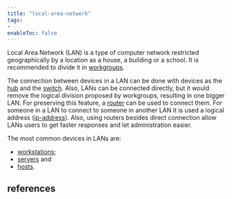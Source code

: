 ```yaml
---
title: "local-area-network"
tags:
- 
enableToc: false
---
```


Local Area Network (LAN) is a type of computer network restricted geographically by a location as a house, a building or a school. It is recommended to divide it in [workgroups](notes/workgroups.md).

The connection between devices in a LAN can be done with devices as the [hub](notes/hub.md) and the [switch](notes/switch.md). Also, LANs can be connected directly, but it would remove the logical division proposed by workgroups, resulting in one bigger LAN. For preserving this feature, a [router](notes/router.md) can be used to connect them. For someone in a LAN to connect to someone in another LAN it is used a logical address ([ip-address](notes/ip-address.md)). Also, using routers besides direct connection allow LANs users to get faster responses and let administration easier.

The most common devices in LANs are:
- [workstations](notes/workstations.md);
- [servers](notes/servers.md) and
- [hosts](notes/hosts.md).

## references

